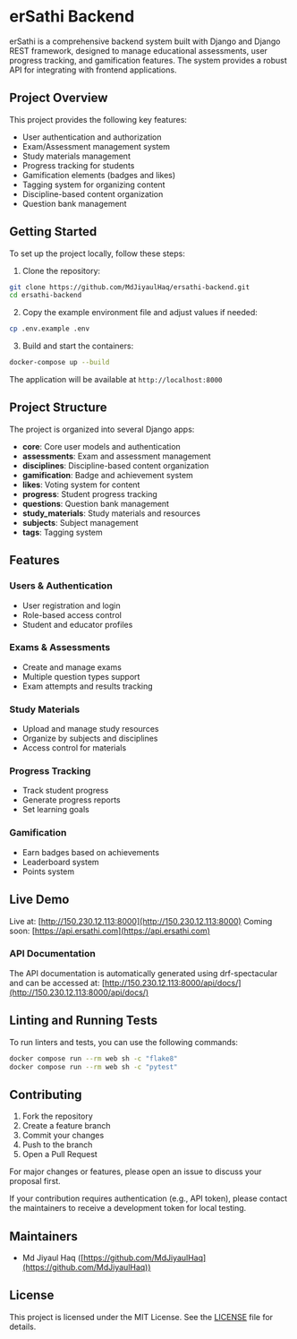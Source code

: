 # erSathi Backend

erSathi is a comprehensive backend system built with Django and Django REST framework, designed to manage educational assessments, user progress tracking, and gamification features. The system provides a robust API for integrating with frontend applications.

## Project Overview

This project provides the following key features:

- User authentication and authorization
- Exam/Assessment management system
- Study materials management
- Progress tracking for students
- Gamification elements (badges and likes)
- Tagging system for organizing content
- Discipline-based content organization
- Question bank management

## Getting Started

To set up the project locally, follow these steps:

1. Clone the repository:

```bash
git clone https://github.com/MdJiyaulHaq/ersathi-backend.git
cd ersathi-backend
```

2. Copy the example environment file and adjust values if needed:

```bash
cp .env.example .env
```

3. Build and start the containers:

```bash
docker-compose up --build
```

The application will be available at `http://localhost:8000`

## Project Structure

The project is organized into several Django apps:

- **core**: Core user models and authentication
- **assessments**: Exam and assessment management
- **disciplines**: Discipline-based content organization
- **gamification**: Badge and achievement system
- **likes**: Voting system for content
- **progress**: Student progress tracking
- **questions**: Question bank management
- **study_materials**: Study materials and resources
- **subjects**: Subject management
- **tags**: Tagging system

## Features

### Users & Authentication

- User registration and login
- Role-based access control
- Student and educator profiles

### Exams & Assessments

- Create and manage exams
- Multiple question types support
- Exam attempts and results tracking

### Study Materials

- Upload and manage study resources
- Organize by subjects and disciplines
- Access control for materials

### Progress Tracking

- Track student progress
- Generate progress reports
- Set learning goals

### Gamification

- Earn badges based on achievements
- Leaderboard system
- Points system

## Live Demo

Live at: [http://150.230.12.113:8000](http://150.230.12.113:8000)
Coming soon: [https://api.ersathi.com](https://api.ersathi.com)

### API Documentation

The API documentation is automatically generated using drf-spectacular and can be accessed at: [http://150.230.12.113:8000/api/docs/](http://150.230.12.113:8000/api/docs/)

## Linting and Running Tests

To run linters and tests, you can use the following commands:

```bash
docker compose run --rm web sh -c "flake8"
docker compose run --rm web sh -c "pytest"
```

## Contributing

1. Fork the repository
2. Create a feature branch
3. Commit your changes
4. Push to the branch
5. Open a Pull Request

For major changes or features, please open an issue to discuss your proposal first.

If your contribution requires authentication (e.g., API token), please contact the maintainers to receive a development token for local testing.

## Maintainers

- Md Jiyaul Haq ([https://github.com/MdJiyaulHaq](https://github.com/MdJiyaulHaq))

## License

This project is licensed under the MIT License. See the [LICENSE](LICENSE) file for details.
